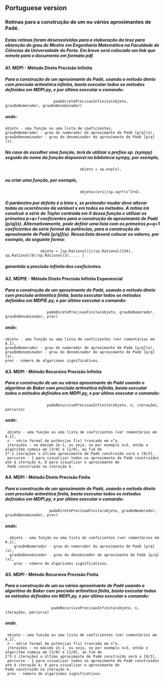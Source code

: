 ## Portuguese version

### Rotinas para a construção de um ou vários aproximantes de Padé.

##### Estas rotinas foram desenvolvidas para a elaboração da tese para obtenção do grau de Mestre em Engenharia Matemática na Faculdade de Ciências da Universidade do Porto. Em breve será colocado um link que remete para o documento em formato pdf.

#### A1. MDPI - Método Direto Precisão Infinita

##### Para a construção de um aproximante de Padé, usando o método direto com precisão aritmética infinita, basta executar todos os métodos definidos em MDPI.py, e por último executar o comando:
                          padeDiretoPrecisaoInfinita(objeto, grauDoNumerador, grauDoDenominador) 
##### onde:
    objeto - uma função ou uma lista de coeficientes,
    grauDoNumerador - grau do numerador do aproximante de Padé [p/q](x),
    grauDoDenominador - grau do denominador do aproximante de Padé [p/q](x).

##### No caso de escolher uma função, terá de utilizar o prefixo sp. (sympy) seguido do nome da função disponível na biblioteca sympy, por exemplo,

                                      objeto = sp.exp(x), 
				      
##### ou criar uma função, por exemplo,

                                      objeto=(x+1)/sp.sqrt(x^2+4). 
                                                       
##### O parâmetro por defeito é a letra x, se pretender mudar deve alterar todas as ocorrências da variável x em todos os métodos. A rotina irá construir a série de Taylor centrada em 0 dessa função e utilizar os primeiros p+q+1 coeficientes para a construção do aproximante de Padé \[p/q\](x). Alternativamente, pode definir uma lista com os primeiros p+q+1 coeficientes da série formal de potências, para a construção do aproximante de Padé \[p/q\]f(x). Nessa lista deverá colocar os valores, por exemplo, da seguinte forma:

                    objeto = [sp.Rational(1)/sp.Rational(234), sp.Rational(8)/sp.Rational(3), ... ]
                                      
##### garantido a precisão infinita dos coeficientes.

#### A2. MDPIE - Método Direto Precisão Infinita Exponencial
##### Para a construção de um aproximante de Padé, usando o método direto com precisão aritmética finita, basta executar todos os métodos definidos em MDPIE.py, e por último executar o comando:
                       padeDiretoPrecisaoFinita(objeto, grauDoNumerador, grauDoDenominador, prec)
##### onde:

    objeto - uma função ou uma lista de coeficientes (ver comentários em A.1),
    grauDoNumerador - grau do numerador do aproximante de Padé [p/q](x),
    grauDoDenominador - grau do denominador do aproximante de Padé [p/q](x),
    prec - número de algarismos significativos.

#### A3. MDPI - Método Recursivo Precisão Infinita

##### Para a construção de um ou vários aproximante de Padé usando o algoritmo de Baker com precisão aritmética infinita, basta executar todos o métodos definidos em MDPI.py, e por último executar o comando:
                       padeRecursivoPrecisaoInfinita(objeto, n, iterações, percurso)
##### onde: 
     objeto - uma função ou uma lista de coeficientes (ver comentários em A.1),
     n - série formal de potências f(x) truncada em x^n, 
     iterações - no máximo 2n-1, ou seja, se por exemplo n=3, então o algoritmo começa em [3/0] e [2/0], ao fim de 
    2*-1 iterações o último aproximante de Padé construído será o [0/3],
     percurso - 1 para visualizar todos os aproximante de Padé construídos até à iteração k; 0 para visualizar o aproximante de 
     Padé construído na iteração k.

#### A4. MDPI - Método Direto Precisão Finita

##### Para a construção de um aproximante de Padé, usando o método direto com precisão aritmética finita, basta executar todos os métodos definidos em MDPI.py, e por último executar o comando:
                        padeDiretoPrecisaoFinita(objeto, grauDoNumerador, grauDoDenominador, prec) 
##### onde:
      objeto - uma função ou uma lista de coeficientes (ver comentários em A.1),
	    grauDoNumerador - grau do numerador do aproximante de Padé [p/q](x),
      grauDoDenominador - grau do denominador do aproximante de Padé [p/q](x),
	    prec - número de algarismos significativos.

#### A5. MDPI - Método Recursivo Precisão Finita

##### Para a construção de um ou vários aproximante de Padé usando o algoritmo de Baker com precisão aritmética finita, basta executar todos os métodos definidos em MDPI.py, e por último executar o comando:
                         padeRecursivoPrecisaoInfinita(objeto, n, iterações, percurso) 
##### onde.
     objeto - uma função ou uma lista de coeficientes (ver comentários em A.1),
     n - série formal de potências f(x) truncada em x^n,
     iterações - no máximo 2n-1, ou seja, se por exemplo n=3, então o algoritmo começa em [3/0] e [2/0], ao fim de 
    2*3-1 iterações o último aproximante de Padé construído será o [0/3],
     percurso - 1 para visualizar todos os aproximante de Padé construídos até à iteração k; 0 para visualizar o aproximante de
    Padé construído na iteração k,
     prec - número de algarismos significativos.

